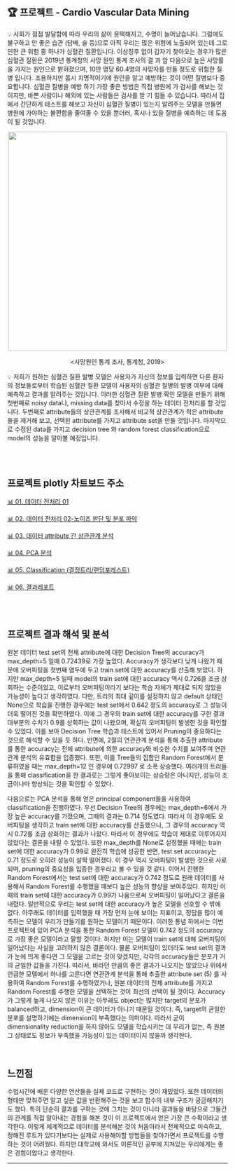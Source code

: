 ## 🏆 프로젝트 - Cardio Vascular Data Mining  

💡 사회가 점점 발달함에 따라 우리의 삶이 윤택해지고, 수명이 늘어났습니다. 그럼에도 불구하고 안 좋은 습관
(담배, 술 등)으로 아직 우리는 많은 위험에 노출되어 있는데 그로 인한 큰 위험 중 하나가 심혈관 질환입니다.
이상징후 없이 갑자기 찾아오는 경우가 많은 심혈관 질환은 2019년 통계청의 사망 원인 통계 조사의 결
과 암 다음으로 높은 사망률을 가지는 원인으로 밝혀졌으며, 10만 명당 60.4명의 사망자를 만들 정도로 위험한 질병
입니다. 조용하지만 몹시 치명적이기에 원인을 알고 예방하는 것이 어떤 질병보다 중요합니다. 심혈관 질병을 예방
하기 가장 좋은 방법은 직접 병원에 가 검사를 해보는 것이지만, 바쁜 사람이나 해외에 있는 사람들은 검사를 받
기 힘들 수 있습니다. 따라서 집에서 간단하게 테스트를 해보고 자신이 심혈관 질병이 있는지 알려주는 모델을 만들면 병원에 가야하는 불편함을 줄여줄 수 있을 뿐더러, 혹시나 있을 질병을 예측하는 데 도움이 될 것입니다.<br>  

<p align="center"><img src="https://user-images.githubusercontent.com/65170165/200470962-f08bc143-a80a-48f8-ab25-7766920fc2d1.jpg" width="500" /></p>  

<p align="center"><사망원인 통계 조사, 통계청, 2019></p>    
  
💡 저희가 원하는 심혈관 질환 발병 모델은 사용자가 자신의 정보를 입력하면 다른 환자의 정보들로부터 학습된
심혈관 질환 모델이 사용자의 심혈관 질병의 발병 여부에 대해 예측하고 결과를 알려주는 것입니다. 이러한 심혈관 질환 발병 확인 모델을 만들기 위해 첫번째로 noisy data나, missing data를 찾아서 수정을 하는 데이터 전처리를 할 것입니다. 두번째로 attribute들의 상관관계를 조사해서 비교적 상관관계가 적은 attribute들을 제거해 보고, 선택된 attribute를 가지고 attribute set을 만들 것입니다. 마지막으로 수정된 data를 가지고 decision 
tree 와 random forest classification으로 model의 성능을 알아볼 예정입니다.  
  
<br>  
<br>  
  
  
## 프로젝트 plotly 차트보드 주소  
  
[📊 01. 데이터 전처리 01](https://chart-studio.plotly.com/~nyamin9/64)  

[📊 02. 데이터 전처리 02-노이즈 판단 및 분포 파악](https://chart-studio.plotly.com/~nyamin9/70)

[📊 03. 데이터 attribute 간 상관관계 분석](https://chart-studio.plotly.com/~nyamin9/66)

[📊 04. PCA 분석](https://chart-studio.plotly.com/~nyamin9/63)  

[📊 05. Classification (결정트리/랜덤포레스트)](https://chart-studio.plotly.com/~nyamin9/71)  

[📊 06. 결과레포트](https://github.com/nyamin9/Data-Mining/blob/main/Project/14.%202022-1%20%EB%8D%B0%EC%9D%B4%ED%84%B0%EB%A7%88%EC%9D%B4%EB%8B%9D%20%ED%94%84%EB%A1%9C%EC%A0%9D%ED%8A%B8%20%EA%B2%B0%EA%B3%BC%20%EB%A0%88%ED%8F%AC%ED%8A%B8.pdf) 
  
<br>  

<br>  

## 프로젝트 결과 해석 및 분석  
  

원본 데이터 test set의 전체 attribute에 대한 Decision Tree의 accuracy가 max_depth=5 일때 0.72439로 가장 높았다. Accuracy가 생각보다 낮게 나왔기 때문에 오버피팅을 첫번째 염두에 두고 train set에 대한 accuracy를 산출해 보았다. 하지만 max_depth=5 일때 model의 train set에 대한 accuracy 역시 0.726을 조금 상회하는 수준이었고, 이로부터 오버피팅이라기 보다는 학습 자체가 제대로 되지 않았을 가능성이 높다고 생각하였다. 다만, 트리의 최대 깊이를 설정하지 않고 default 상태인 None으로 학습을 진행한 경우에는 test set에서 0.642 정도의 accuracy로 그 성능이 더욱 떨어진 것을 확인하였다. 이에 그 경우의 train set에 대한 accuracy를 구한 결과 대부분의 수치가 0.9를 상회하는 값이 나왔으며, 확실히 오버피팅이 발생한 것을 확인할 수 있었다. 이를 보아 Decision Tree 학습과 테스트에 있어서 Pruning이 중요하다는 것으로 해석할 수 있을 듯 하다. 반면에, 2절의 연관관계 분석을 통해 추출한 attribute를 통한 accuracy는 전체 attribute에 의한 accuracy와 비슷한 수치를 보여주며 연관관계 분석의 유효함을 입증했다. 또한, 이를 Tree들의 집합인 Random Forest에서 분류하였을 때는 max_depth=12 인 경우에 0.72997 로 소폭 상승했다. 여러개의 트리들을 통해 classification을 한 결과로는 그렇게 좋아보이는 상승량은 아니지만, 성능이 조금이나마 향상되는 것을 확인할 수 있었다.  

다음으로는 PCA 분석을 통해 얻은 principal component들을 사용하여 classification을 진행하였다. 우선 Decision Tree의 경우에는 max_depth=6에서 가장 높은 accuracy를 가졌으며, 그때의 결과는 0.714 정도였다. 따라서 이 경우에도 오버피팅을 생각하고 train set에 대한 accuracy를 산출했으나, 그 경우의 accuracy 역시 0.72를 조금 상회하는 결과가 나왔다. 따라서 이 경우에도 학습이 제대로 이루어지지 않았다는 결론을 내릴 수 있었다. 또한 max_depth를 None로 설정했을 때에는 train set에 대한 accuracy가 0.99로 완전히 학습에 성공한 반면, test set accuracy는 0.71 정도로 오히려 성능이 살짝 떨어졌다. 이 경우 역시 오버피팅이 발생한 것으로 사료되며, pruning의 중요성을 입증한 경우라고 볼 수 있을 것 같다. 이어서 진행한 Random Forest에서는 test set에 대한 accuracy가 0.742 정도로 원래 데이터를 사용해서 Random Forest를 수행했을 때보다 높은 성능의 향상을 보여주었다. 하지만 이때의 train set에 대한 accuracy가 0.99가 나옴으로써 오버피팅이 일어났다고 결론을 내렸다. 일반적으로 우리는 test set에 대한 accuracy가 높은 모델을 선호할 수 밖에 없다. 아무래도 데이터를 입력했을 때 가장 먼저 눈에 보이는 지표이고, 정답을 많이 예측하는 모델이 우리가 만들기를 원하는 모델이기 때문이다. 이러한 통념 하에서는 이번 프로젝트에 있어 PCA 분석을 통한 Random Forest 모델이 0.742 정도의 accuracy로 가장 좋은 모델이라고 말할 것이다. 하지만 이는 모델이 train set에 대해 오버피팅이 일어났다는 사실을 고려하지 않은 결론이다. 물론 오버피팅이 있더라도 test set의 결과가 눈에 띄게 좋다면 그 모델을 고르는 것이 맞겠지만, 각각의 accuracy들은 분포가 거의 균일한 값들을 가진다. 따라서, 바라던 만큼의 좋은 결과가 나오지는 않았으나 위에서 언급한 모델에서 하나를 고른다면 연관관계 분석을 통해 추출한 attribute set (5) 를 사용하여 Random Forest를 수행하였거나, 원본 데이터의 전체 attribute를 가지고 Random Forest를 수행한 모델을 선택하는 것이 최선의 선택이 될 것이다. Accuracy가 그렇게 높게 나오지 않은 이유는 아무래도 object는 많지만 target의 분포가 balanced하고, dimension이 큰 데이터가 아니기 때문일 것이다. 즉, target의 균일한 분포를 설명하기에는 dimension이 부족했다는 의미이다. 따라서 굳이 dimensionality reduction을 하지 않아도 모델을 학습시키는 데 무리가 없는, 즉 원본 그 상태로도 정보가 부족했을 가능성이 있는 데이터이지 않을까 생각한다.  

<br>  

## 느낀점
수업시간에 배운 다양한 연산들을 실제 코드로 구현하는 것이 재밌었다. 또한 데이터의 형태만 맞춰주면 알고 싶은 값을 반환해주는 것을 보고 함수의 내부 구조가 궁금해지기도 했다. 특히 단순히 결과를 구하는 것에 그치는 것이 아니라 결과들을 바탕으로 그들간의 관계를 직접 알아내는 경험을 해본 것이 이 프로젝트에서 얻은 가장 큰 수확이라고 생각한다. 이렇게 체계적으로 데이터를 분석해본 것이 처음이라서 전체적으로 미숙하고, 정해진 루트가 있다기보다는 실제로 사용해야할 방법들을 찾아가면서 프로젝트를 수행하는 것이 어려웠다. 하지만 대학교에 와서도 이론적인 공부에 지쳐있는 우리에게는 좋은 경험이었다고 생각한다.  


***
